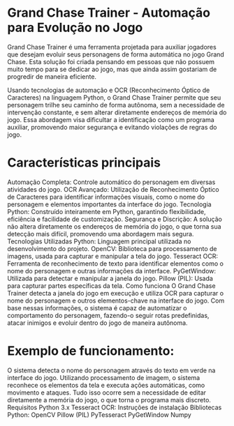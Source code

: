 


# Grand Chase Trainer - Automação para Evolução no Jogo
Grand Chase Trainer é uma ferramenta projetada para auxiliar jogadores que desejam evoluir seus personagens de forma automática no jogo Grand Chase. Esta solução foi criada pensando em pessoas que não possuem muito tempo para se dedicar ao jogo, mas que ainda assim gostariam de progredir de maneira eficiente.

Usando tecnologias de automação e OCR (Reconhecimento Óptico de Caracteres) na linguagem Python, o Grand Chase Trainer permite que seu personagem trilhe seu caminho de forma autônoma, sem a necessidade de intervenção constante, e sem alterar diretamente endereços de memória do jogo. Essa abordagem visa dificultar a identificação como um programa auxiliar, promovendo maior segurança e evitando violações de regras do jogo.

# Características principais
Automação Completa: Controle automático do personagem em diversas atividades do jogo.
OCR Avançado: Utilização de Reconhecimento Óptico de Caracteres para identificar informações visuais, como o nome do personagem e elementos importantes da interface do jogo.
Tecnologia Python: Construído inteiramente em Python, garantindo flexibilidade, eficiência e facilidade de customização.
Segurança e Discrição: A solução não altera diretamente os endereços de memória do jogo, o que torna sua detecção mais difícil, promovendo uma abordagem mais segura.
Tecnologias Utilizadas
Python: Linguagem principal utilizada no desenvolvimento do projeto.
OpenCV: Biblioteca para processamento de imagens, usada para capturar e manipular a tela do jogo.
Tesseract OCR: Ferramenta de reconhecimento de texto para identificar elementos como o nome do personagem e outras informações da interface.
PyGetWindow: Utilizada para detectar e manipular a janela do jogo.
Pillow (PIL): Usada para capturar partes específicas da tela.
Como funciona
O Grand Chase Trainer detecta a janela do jogo em execução e utiliza OCR para capturar o nome do personagem e outros elementos-chave na interface do jogo. Com base nessas informações, o sistema é capaz de automatizar o comportamento do personagem, fazendo-o seguir rotas predefinidas, atacar inimigos e evoluir dentro do jogo de maneira autônoma.

# Exemplo de funcionamento:
O sistema detecta o nome do personagem através do texto em verde na interface do jogo.
Utilizando processamento de imagem, o sistema reconhece os elementos da tela e executa ações automáticas, como movimento e ataques.
Tudo isso ocorre sem a necessidade de editar diretamente a memória do jogo, o que torna o programa mais discreto.
Requisitos
Python 3.x
Tesseract OCR: Instruções de instalação
Bibliotecas Python:
OpenCV
Pillow (PIL)
PyTesseract
PyGetWindow
Numpy
